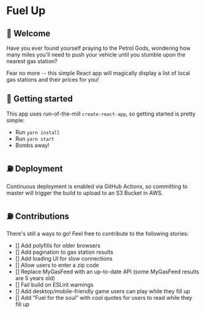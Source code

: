 # Fuel Up
## 👋 Welcome
Have you ever found yourself praying to the Petrol Gods, wondering how many miles you'll need to push your vehicle until you stumble upon the nearest gas station?

Fear no more -- this simple React app will magically display a list of local gas stations and their prices for you!

## 📐 Getting started
This app uses run-of-the-mill `create-react-app`, so getting started is pretty simple:
- Run `yarn install`
- Run `yarn start`
- Bombs away!

## ⛽️ Deployment
Continuous deployment is enabled via GitHub Actions, so committing to master will trigger the build to upload to an S3 Bucket in AWS.

## ⛽️ Contributions
There's still a ways to go! Feel free to contribute to the following stories:
- [] Add polyfills for older browsers
- [] Add pagination to gas station results
- [] Add loading UI for slow connections
- [] Allow users to enter a zip code
- [] Replace MyGasFeed with an up-to-date API (some MyGasFeed results are 5 years old)
- [] Fail build on ESLint warnings
- [] Add desktop/mobile-friendly game users can play while they fill up
- [] Add "Fuel for the soul" with cool quotes for users to read while they fill up